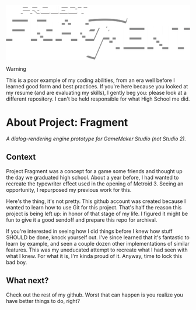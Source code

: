 ![Project: Fragment placeholder logo](https://github.com/Hyliana/ProjectFragment/blob/118eaa3c127b1596b329ebbaa22c18c90f2263f9/RawData/ProjectFragmentTemporaryLogo.png)

> [!WARNING]
> This is a poor example of my coding abilities, from an era well before I learned good form and best practices. If you're here because you looked at my resume (and are evaluating my skills), I gently beg you: please look at a different repository. I can't be held responsible for what High School me did.

# About Project: Fragment

*A dialog-rendering engine prototype for GameMaker Studio (not Studio 2).*

## Context

Project Fragment was a concept for a game some friends and thought up the day we graduated high school. About a year before, I had wanted to recreate the typewriter effect used in the opening of Metroid 3. Seeing an opportunity, I repurposed my previous work for this. 

Here's the thing, it's not pretty. This github account was created because I wanted to learn how to use Git for this project. That's half the reason this project is being left up: in honor of that stage of my life. I figured it might be fun to give it a good sendoff and prepare this repo for archival. 

If you're interested in seeing how I did things before I knew how stuff SHOULD be done, knock yourself out. I've since learned that it's fantastic to learn by example, and seen a couple dozen other implementations of similar features. This was my uneducated attempt to recreate what I had seen with what I knew. For what it is, I'm kinda proud of it. Anyway, time to lock this bad boy. 

## What next?

Check out the rest of my github. Worst that can happen is you realize you have better things to do, right?
